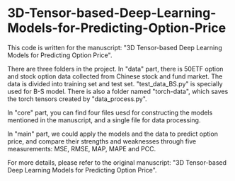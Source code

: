 # 3D-Tensor-based-Deep-Learning-Models-for-Predicting-Option-Price
This code is written for the manuscript: "3D Tensor-based Deep Learning Models for Predicting Option Price". 

There are three folders in the project. In "data" part, there is 50ETF option and stock option data collected from Chinese stock and fund market. The data is divided into training set and test set. "test_data_BS.py" is specially used for B-S model. There is also a folder named "torch-data", which saves the torch tensors created by "data_process.py".

In "core" part, you can find four files uesd for constructing the models mentioned in the manuscript, and a single file for data processing.

In "main" part, we could apply the models and the data to predict option price, and compare their strengths and weaknesses through five measurements: MSE, RMSE, MAP, MAPE and PCC.

For more details, please refer to the original manuscript: "3D Tensor-based Deep Learning Models for Predicting Option Price".
